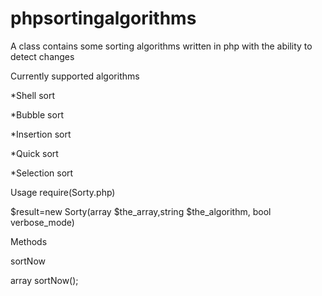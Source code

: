 phpsortingalgorithms
====================

A class contains some sorting algorithms written in php with the ability to detect changes 

Currently supported algorithms

  *Shell sort
  
  *Bubble sort
  
  *Insertion sort
  
  *Quick sort
  
  *Selection sort

Usage
 require(Sorty.php)
 
 $result=new Sorty(array $the_array,string $the_algorithm, bool verbose_mode)
 
 Methods
 
 sortNow
 
 array sortNow();
 
 
